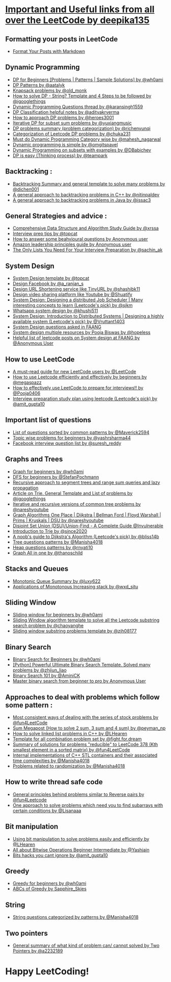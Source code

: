 # [Important and Useful links from all over the LeetCode by deepika135](https://leetcode.com/discuss/general-discussion/665604/Important-and-Useful-links-from-all-over-the-LeetCode)

## Formatting your posts in LeetCode
* [Format Your Posts with Markdown](https://cutt.ly/2R4NUoT)

## Dynamic Programming
* [DP for Beginners [Problems | Patterns | Sample Solutions] by @wh0ami](https://leetcode.com/discuss/general-discussion/662866/dp-for-beginners-problems-patterns-sample-solutions)
* [DP Patterns by @aatalyk](https://leetcode.com/discuss/general-discussion/458695/dynamic-programming-patterns)
* [Knapsack problems by @old_monk](https://leetcode.com/discuss/study-guide/1200320/Thief-with-a-knapsack-a-series-of-crimes.)
* [How to solve DP - String? Template and 4 Steps to be followed by @igooglethings](https://leetcode.com/discuss/general-discussion/651719/how-to-solve-dp-string-template-and-4-steps-to-be-followed)
* [Dynamic Programming Questions thread by @karansingh1559](https://leetcode.com/discuss/general-discussion/491522/dynamic-programming-questions-thread)
* [DP Classification helpful notes by @adityakrverma](https://leetcode.com/problems/longest-palindromic-subsequence/discuss/222605/dp-problem-classifications-helpful-notes)
* [How to approach DP problems by @heroes3001](https://leetcode.com/problems/house-robber/discuss/156523/From-good-to-great.-How-to-approach-most-of-DP-problems)
* [Iterative DP for subset sum problems by @yuxiangmusic](https://leetcode.com/problems/target-sum/discuss/97334/java-15-ms-c-3-ms-ons-iterative-dp-solution-using-subset-sum-with-explanation)
* [DP problems summary (problem categorization) by @richenyunqi](https://leetcode.com/discuss/general-discussion/592146/dynamic-programming-summary)
* [Categorization of Leetcode DP problems by @chuka231](https://leetcode.com/discuss/general-discussion/1000929/solved-all-dynamic-programming-dp-problems-in-7-months)
* [Must do Dynamic Programming Category wise by @mahesh_nagarwal](https://leetcode.com/discuss/general-discussion/1050391/Must-do-Dynamic-programming-Problems-Category-wise)
* [Dynamic programming is simple by @omgitspavel](https://leetcode.com/discuss/study-guide/1490172/Dynamic-programming-is-simple)
* [Dynamic Programming on subsets with examples by @DBabichev](https://leetcode.com/discuss/general-discussion/1125779/Dynamic-programming-on-subsets-with-examples-explained)
* [DP is easy (Thinking process) by @teampark](https://leetcode.com/problems/target-sum/discuss/455024/DP-IS-EASY!-5-Steps-to-Think-Through-DP-Questions)

## Backtracking :
* [Backtracking Summary and general template to solve many problems by @dichen001](https://leetcode.com/problems/permutations/discuss/18284/Backtrack-Summary:-General-Solution-for-10-Questionsh)
* [A general approach to backtracking problems in C++ by @nitinpaldev](https://leetcode.com/discuss/general-discussion/680269/a-general-approach-to-backtracking-problems-in-cexhaustive-searching)
* [A general approach to backtracking problems in Java by @issac3](https://leetcode.com/problems/permutations/discuss/18239/a-general-approach-to-backtracking-questions-in-java-subsets-permutations-combination-sum-palindrome-partioning)

## General Strategies and advice :
* [Comprehensive Data Structure and Algorithm Study Guide by @xrssa](https://leetcode.com/discuss/general-discussion/494279/comprehensive-data-structure-and-algorithm-study-guide)
* [Interview prep tips by @topcat](https://leetcode.com/discuss/career/216554/from-0-to-clearing-uberappleamazonlinkedingoogle)
* [How to answer some beahvioural questions by Anonymous user](https://leetcode.com/discuss/interview-experience/1532708/tips-for-answering-few-tricky-behavioural-interview-questions)
* [Amazon leadership principles guide by Anonymous user](https://leetcode.com/discuss/interview-question/1865716/amazon-behavioral-questions-guide)
* [The Only Lists You Need For Your Interview Preparation by @sachin_ak](https://leetcode.com/discuss/interview-question/2069641/the-only-lists-you-need-for-your-interview-preparation)

## System Design
* [System Design template by @topcat](https://leetcode.com/discuss/career/229177/my-system-design-template)
* [Design Facebook by @a_ranjan_s](https://leetcode.com/discuss/interview-question/system-design/719253/Design-Facebook-%3A-System-Design-Interview)
* [Design URL Shortening service like TinyURL by @shashibk11](https://leetcode.com/discuss/interview-question/system-design/124658/Design-URL-Shortening-service-like-TinyURL)
* [Design video sharing platform like Youtube by @Shuatify](https://leetcode.com/discuss/interview-question/system-design/496042/Design-video-sharing-platform-like-Youtube)
* [System Design: Designing a distributed Job Scheduler | Many interesting concepts to learn (Leetcode's pick) by @sjkm](https://leetcode.com/discuss/general-discussion/1082786/System-Design%3A-Designing-a-distributed-Job-Scheduler-or-Many-interesting-concepts-to-learn)
* [Whatsapp system design by @khushi511](https://leetcode.com/discuss/general-discussion/1119816/whatsapp-system-design-chatbot-problem-statement-solving-solution-walkthrough)
* [System Design: Introduction to Distributed Systems | Designing a highly available system (Leetcode's pick) by @Vruttant1403](https://leetcode.com/discuss/general-discussion/1105898/System-Design%3A-Introduction-to-Distributed-Systems-or-Designing-a-highly-available-system)
* [System Design questions asked in FAANG](https://leetcode.com/discuss/interview-question/1140451/helpful-list-of-leetcode-posts-on-system-design-at-facebook-google-amazon-uber-microsoft)
* [System design multiple resources by Pooja Biswas by @hopeless](https://leetcode.com/discuss/interview-question/system-design/1205825/FANG-System-Design-Interview-Preparation-Master-Doc)
* [Helpful list of leetcode posts on System design at FAANG by @Anonymous User](https://leetcode.com/discuss/interview-question/1140451/helpful-list-of-leetcode-posts-on-system-design-at-facebook-google-amazon-uber-microsoft)

## How to use LeetCode 
* [A must-read guide for new LeetCode users by @LeetCode](https://leetcode.com/discuss/general-discussion/1069178/A-must-read-guide-for-new-LeetCode-users)
* [How to use Leetcode efficiently and effectively by beginners by @megaspazz](https://leetcode.com/discuss/career/450215/How-to-use-LeetCode-to-help-yourself-efficiently-and-effectively-(for-beginners))
* [How to effectively use LeetCode to prepare for interviews!! by @Pooja0406](https://leetcode.com/discuss/career/449135/How-to-effectively-use-LeetCode-to-prepare-for-interviews)
* [Interview preparation study plan using leetcode (Leetcode's pick) by @amit_gupta10](https://leetcode.com/discuss/interview-question/1098600/TOPICS-WHICH-YOU-CAN'T-SKIP-or-INTERVIEW-PREPARATION-or-STUDY-PLAN)

## Important list of questions
* [List of questions sorted by common patterns by @Maverick2594](https://leetcode.com/discuss/career/448285/List-of-questions-sorted-by-common-patterns)
* [Topic wise problems for beginners by @yashrsharma44](https://leetcode.com/discuss/career/448024/Topic-wise-problems-for-Beginners)
* [Facebook interview question list by @suresh_reddy](https://leetcode.com/discuss/interview-question/675445/facebook-interview-experiences-all-combined-from-lc-till-date-07-jun-2020)

## Graphs and Trees
* [Graph for beginners by @wh0ami](https://leetcode.com/discuss/general-discussion/655708/graph-for-beginners-problems-pattern-sample-solutions/)
* [DFS for beginners by @StefanPochmann]()
* [Recursive approach to segment trees and range sum queries and lazy propagation]()
* [Article on Trie. General Template and List of problems by @igooglethings]()
* [Iterative and recursive versions of common tree problems by @nareshyoutube]()
* [Graph Algorithms One Place | Dijkstra | Bellman Ford | Floyd Warshall | Prims | Kruskals | DSU by @nareshyoutube]()
* [Disjoint Set Union (DSU)/Union-Find - A Complete Guide @Invulnerable]()
* [Introduction to Trie by @since2020]()
* [A noob's guide to Dijkstra's Algorithm (Leetcode's pick) by @bliss14b]()
* [Tree questions patterns by @Manisha4018]()
* [Heap questions patterns by @rnyati10]()
* [Graph All in one by @thanoschild]()

## Stacks and Queues
* [Monotonic Queue Summary by @luxy622]()
* [Applications of Monotonous Increasing stack by @wxd_sjtu]()

## Sliding Window 
* [Sliding window for beginners by @wh0ami]()
* [Sliding Window algorithm template to solve all the Leetcode substring search problem by @chaoyanghe]()
* [Sliding window substring problems template by @zjh08177]()

## Binary Search
* [Binary Search for Beginners by @wh0ami]()
* [[Python] Powerful Ultimate Binary Search Template. Solved many problems by @zhjiun_liao]()
* [Binary Search 101 by @AminiCK]()
* [Master binary search from beginner to pro by Anonymous User]()

## Approaches to deal with problems which follow some pattern :
* [Most consistent ways of dealing with the series of stock problems by @fun4LeetCode]()
* [Sum Megapost (How to solve 2 sum, 3 sum and 4 sum) by @peyman_np]()
* [How to solve linked list problems in C++ by @LHearen]()
* [Template for all combination problem set by @fight.for.dream]()
* [Summary of solutions for problems "reducible" to LeetCode 378 (Kth smallest element in a sorted matrix) by @fun4LeetCode]()
* [Internal implementations of C++ STL containers and their associated time complexities by @Manisha4018]()
* [Problems related to randomization by @Manisha4018]()

## How to write thread safe code
* [General principles behind problems similar to Reverse pairs by @fun4Leetcode]()
* [One approach to solve problems which need you to find subarrays with certain conditions by @Lisanaaa]()

## Bit manipulation
* [Using bit manipulation to solve problems easily and efficiently by @LHearen]()
* [All about Bitwise Operations Beginner Intermediate by @Yashjain]()
* [Bits hacks you cant ignore by @amit_gupta10]()

## Greedy
* [Greedy for beginners by @wh0ami]()
* [ABCs of Greedy by Sapphire_Skies]()


## String
* [String questions categorized by patterns by @Manisha4018]()

## Two pointers
* [General summary of what kind of problem can/ cannot solved by Two Pointers by @a2232189]()

# Happy LeetCoding!
